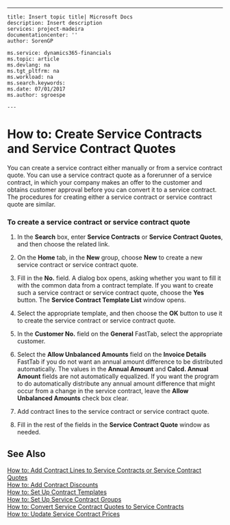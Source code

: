 ---
    title: Insert topic title| Microsoft Docs
    description: Insert description
    services: project-madeira
    documentationcenter: ''
    author: SorenGP

    ms.service: dynamics365-financials
    ms.topic: article
    ms.devlang: na
    ms.tgt_pltfrm: na
    ms.workload: na
    ms.search.keywords:
    ms.date: 07/01/2017
    ms.author: sgroespe

    ---
# How to: Create Service Contracts and Service Contract Quotes
You can create a service contract either manually or from a service contract quote. You can use a service contract quote as a forerunner of a service contract, in which your company makes an offer to the customer and obtains customer approval before you can convert it to a service contract. The procedures for creating either a service contract or service contract quote are similar.  
  
### To create a service contract or service contract quote  
  
1.  In the **Search** box, enter **Service Contracts** or **Service Contract Quotes**, and then choose the related link.  
  
2.  On the **Home** tab, in the **New** group, choose **New** to create a new service contract or service contract quote.  
  
3.  Fill in the **No.** field. A dialog box opens, asking whether you want to fill it with the common data from a contract template. If you want to create such a service contract or service contract quote, choose the **Yes** button. The **Service Contract Template List** window opens.  
  
4.  Select the appropriate template, and then choose the **OK** button to use it to create the service contract or service contract quote.  
  
5.  In the **Customer No.** field on the **General** FastTab, select the appropriate customer.  
  
6.  Select the **Allow Unbalanced Amounts** field on the **Invoice Details** FastTab if you do not want an annual amount difference to be distributed automatically. The values in the **Annual Amount** and **Calcd. Annual Amount** fields are not automatically equalized. If you want the program to do automatically distribute any annual amount difference that might occur from a change in the service contract, leave the **Allow Unbalanced Amounts** check box clear.  
  
7.  Add contract lines to the service contract or service contract quote.  
  
8.  Fill in the rest of the fields in the **Service Contract Quote** window as needed.  
  
## See Also  
 [How to: Add Contract Lines to Service Contracts or Service Contract Quotes](../how-to-add-contract-lines-to-service-contracts-or-service-contract-quotes.md)   
 [How to: Add Contract Discounts](../how-to-add-contract-discounts.md)   
 [How to: Set Up Contract Templates](../how-to-set-up-contract-templates.md)   
 [How to: Set Up Service Contract Groups](../how-to-set-up-service-contract-groups.md)   
 [How to: Convert Service Contract Quotes to Service Contracts](../how-to-convert-service-contract-quotes-to-service-contracts.md)   
 [How to: Update Service Contract Prices](../how-to-update-service-contract-prices.md)